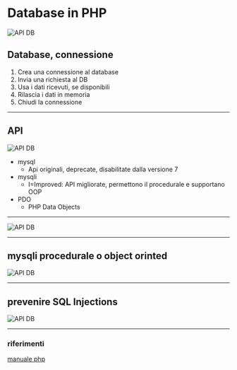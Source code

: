 # Database in PHP

![API DB](https://github.com/maboglia/CorsoPHP/raw/master/appunti/img/big_picture.png)

## Database, connessione

1. Crea una connessione al database
2. Invia una richiesta al DB
3. Usa i dati ricevuti, se disponibili
4. Rilascia i dati in memoria
5. Chiudi la connessione

---

## API

![API DB](https://github.com/maboglia/CorsoPHP/raw/master/appunti/img/api_DB.png)

* mysql
  * Api originali, deprecate, disabilitate dalla versione 7
* mysqli
  * I=Improved: API migliorate, permettono il procedurale e supportano OOP
* PDO
  * PHP Data Objects

---

![API DB](https://github.com/maboglia/CorsoPHP/raw/master/appunti/img/api_DB2.png)

---

## mysqli procedurale o object orinted

![API DB](https://github.com/maboglia/CorsoPHP/raw/master/appunti/img/api_DB_OOP.png)

---

## prevenire SQL Injections

![API DB](https://github.com/maboglia/CorsoPHP/raw/master/appunti/img/sql_injection.png)

---

### riferimenti

[manuale php](http://php.net/manual/en/mysqlinfo.api.choosing.php)
